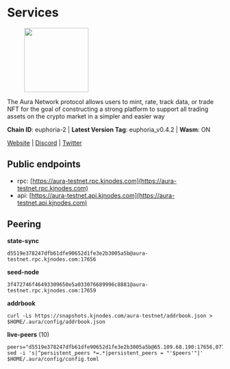 # Services

<figure><img src="https://raw.githubusercontent.com/kj89/testnet_manuals/main/pingpub/logos/aura.png" width="150" alt=""><figcaption></figcaption></figure>

The Aura Network protocol allows users to mint, rate, track data,  or trade NFT for the goal of constructing a strong platform to  support all trading assets on the crypto market in a simpler and easier way

**Chain ID**: euphoria-2 | **Latest Version Tag**: euphoria_v0.4.2 | **Wasm**: ON

[Website](https://aura.network) | [Discord](https://discord.gg/hpvF5QcWRf) | [Twitter](https://twitter.com/AuraNetworkHQ)


## Public endpoints

* rpc: [https://aura-testnet.rpc.kjnodes.com](https://aura-testnet.rpc.kjnodes.com)
* api: [https://aura-testnet.api.kjnodes.com](https://aura-testnet.api.kjnodes.com)

## Peering

**state-sync**

```
d5519e378247dfb61dfe90652d1fe3e2b3005a5b@aura-testnet.rpc.kjnodes.com:17656
```

**seed-node**

```
3f472746f46493309650e5a033076689996c8881@aura-testnet.rpc.kjnodes.com:17659
```

**addrbook**
```
curl -Ls https://snapshots.kjnodes.com/aura-testnet/addrbook.json > $HOME/.aura/config/addrbook.json
```

**live-peers** (10)
```
peers="d5519e378247dfb61dfe90652d1fe3e2b3005a5b@65.109.68.190:17656,0770c2687cc34d59ca62270960d3ffcad6e42cf8@65.108.233.44:21656,b2394ad608075aa405cdf4ab55e36376d93f7b1d@65.108.206.118:56656,fdcc8f1ca406213d79947c5f38920a085ed90c0f@144.202.72.17:26676,b130852645cc3d7925cfccd14d97425a2260e7ec@65.109.82.106:19656,b91ee5c72905bc49beed2720bb882c923c68fbc9@65.108.142.47:21656,f4047b504d4d5faa47a9044ab48bd29837051d79@5.161.141.144:26656,003686d978739de9988cbfcc6e120c2db41f87b5@65.109.30.12:46656,e874935eee84c8313dbb52ba497aed2d8d1f1245@65.108.237.231:27656,2e1407476ad3566eb11ac92ad1df4782c7ba83dd@18.143.61.108:26656"
sed -i 's|^persistent_peers *=.*|persistent_peers = "'$peers'"|' $HOME/.aura/config/config.toml
```
